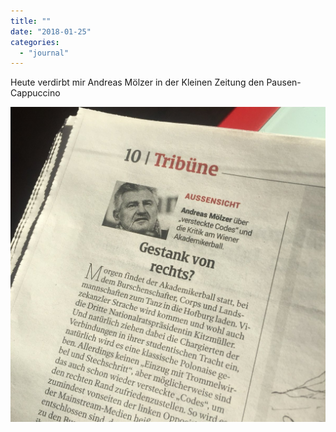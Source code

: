 ```yaml
---
title: ""
date: "2018-01-25"
categories: 
  - "journal"
---
```


Heute verdirbt mir Andreas Mölzer in der Kleinen Zeitung den Pausen-Cappuccino

![](images/1df36fb395.jpg)
